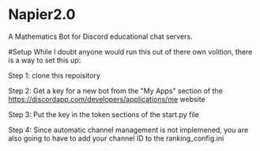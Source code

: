 # Napier2.0
A Mathematics Bot for Discord educational chat servers.

#Setup
While I doubt anyone would run this out of there own volition, there is a way to set this up:

Step 1:
clone this repoisitory

Step 2:
Get a key for a new bot from the "My Apps" section of the https://discordapp.com/developers/applications/me website

Step 3: 
Put the key in the token sections of the start.py file 

Step 4:
Since automatic channel management is not implemened, you are also going to have to add your channel ID to the ranking\_config.ini
